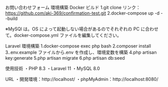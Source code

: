 お問い合わせフォーム
環境構築
Docker ビルド
1.git clone リンク：https://github.com/aki-369/confirmation-test.git
2.docker-compose up -d --build

※MySQl は。OS によって起動しない場合があるのでそれぞれの PC に合わせて。docker-compose.yml ファイルを編集してください。

Laravel 環境構築
1.docker-compose exec php bash
2.composer install
3..env.example ファイルから.env を作成し、環境変数を構築
4.php artisan key:generate
5.php artisan migrate
6.php artisan db:seed

使用技術
・PHP 8.3
・Laravel 11
・MySQL 8.0

URL
・開発環境：http://localhost/
・phpMyAdmin：http://localhost:8080/
